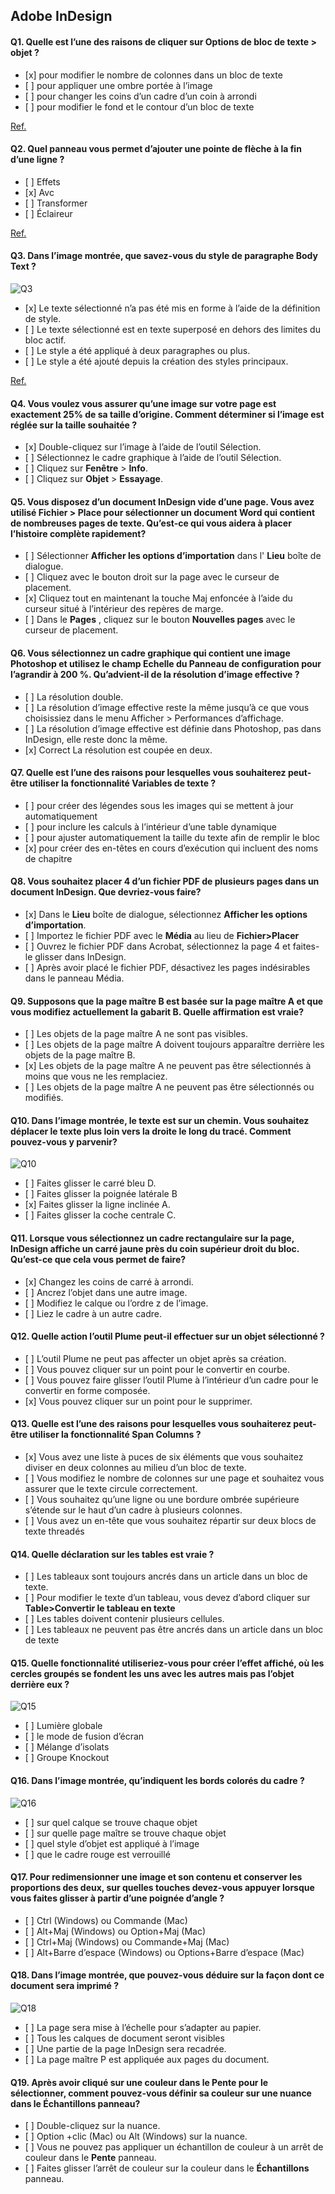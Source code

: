 ## Adobe InDesign

#### Q1. Quelle est l’une des raisons de cliquer sur Options de bloc de texte > objet ?

- \[x] pour modifier le nombre de colonnes dans un bloc de texte
- \[ ] pour appliquer une ombre portée à l’image
- \[ ] pour changer les coins d’un cadre d’un coin à arrondi
- \[ ] pour modifier le fond et le contour d’un bloc de texte

[Ref.](https://www.agitraining.com/adobe/indesign/tutorials/text-frame-options-in-indesign?page=4#:~:text=You%20can%20have%20InDesign%20determine,choosing%20Object%20%3E%20Text%20Frame%20Options.)

#### Q2. Quel panneau vous permet d’ajouter une pointe de flèche à la fin d’une ligne ?

- \[ ] Effets
- \[x] Avc
- \[ ] Transformer
- \[ ] Éclaireur

[Ref.](https://helpx.adobe.com/in/indesign/using/applying-line-stroke-settings.html#:~:text=Use%20the%20Start%20and%20End,the%20Start%20and%20End%20menus.)

#### Q3. Dans l’image montrée, que savez-vous du style de paragraphe Body Text ?

![Q3](images/question_3.jpg)

- \[x] Le texte sélectionné n’a pas été mis en forme à l’aide de la définition de style.
- \[ ] Le texte sélectionné est en texte superposé en dehors des limites du bloc actif.
- \[ ] Le style a été appliqué à deux paragraphes ou plus.
- \[ ] Le style a été ajouté depuis la création des styles principaux.

[Ref.](https://helpx.adobe.com/indesign/using/paragraph-character-styles.html)

#### Q4. Vous voulez vous assurer qu’une image sur votre page est exactement 25% de sa taille d’origine. Comment déterminer si l’image est réglée sur la taille souhaitée ?

- \[x] Double-cliquez sur l’image à l’aide de l’outil Sélection.
- \[ ] Sélectionnez le cadre graphique à l’aide de l’outil Sélection.
- \[ ] Cliquez sur **Fenêtre** > **Info**.
- \[ ] Cliquez sur **Objet** > **Essayage**.

#### Q5. Vous disposez d’un document InDesign vide d’une page. Vous avez utilisé Fichier > Place pour sélectionner un document Word qui contient de nombreuses pages de texte. Qu’est-ce qui vous aidera à placer l’histoire complète rapidement?

- \[ ] Sélectionner **Afficher les options d’importation** dans l' **Lieu** boîte de dialogue.
- \[ ] Cliquez avec le bouton droit sur la page avec le curseur de placement.
- \[x] Cliquez tout en maintenant la touche Maj enfoncée à l’aide du curseur situé à l’intérieur des repères de marge.
- \[ ] Dans le **Pages** , cliquez sur le bouton **Nouvelles pages** avec le curseur de placement.

#### Q6. Vous sélectionnez un cadre graphique qui contient une image Photoshop et utilisez le champ Echelle du Panneau de configuration pour l’agrandir à 200 %. Qu’advient-il de la résolution d’image effective ?

- \[ ] La résolution double.
- \[ ] La résolution d’image effective reste la même jusqu’à ce que vous choisissiez dans le menu Afficher > Performances d’affichage.
- \[ ] La résolution d’image effective est définie dans Photoshop, pas dans InDesign, elle reste donc la même.
- \[x] Correct La résolution est coupée en deux.

#### Q7. Quelle est l’une des raisons pour lesquelles vous souhaiterez peut-être utiliser la fonctionnalité Variables de texte ?

- \[ ] pour créer des légendes sous les images qui se mettent à jour automatiquement
- \[ ] pour inclure les calculs à l’intérieur d’une table dynamique
- \[ ] pour ajuster automatiquement la taille du texte afin de remplir le bloc
- \[x] pour créer des en-têtes en cours d’exécution qui incluent des noms de chapitre

#### Q8. Vous souhaitez placer 4 d’un fichier PDF de plusieurs pages dans un document InDesign. Que devriez-vous faire?

- \[x] Dans le **Lieu** boîte de dialogue, sélectionnez **Afficher les options d’importation**.
- \[ ] Importez le fichier PDF avec le **Média** au lieu de **Fichier>Placer**
- \[ ] Ouvrez le fichier PDF dans Acrobat, sélectionnez la page 4 et faites-le glisser dans InDesign.
- \[ ] Après avoir placé le fichier PDF, désactivez les pages indésirables dans le panneau Média.

#### Q9. Supposons que la page maître B est basée sur la page maître A et que vous modifiez actuellement la gabarit B. Quelle affirmation est vraie?

- \[ ] Les objets de la page maître A ne sont pas visibles.
- \[ ] Les objets de la page maître A doivent toujours apparaître derrière les objets de la page maître B.
- \[x] Les objets de la page maître A ne peuvent pas être sélectionnés à moins que vous ne les remplaciez.
- \[ ] Les objets de la page maître A ne peuvent pas être sélectionnés ou modifiés.

#### Q10. Dans l’image montrée, le texte est sur un chemin. Vous souhaitez déplacer le texte plus loin vers la droite le long du tracé. Comment pouvez-vous y parvenir?

![Q10](images/question_10.jpg)

- \[ ] Faites glisser le carré bleu D.
- \[ ] Faites glisser la poignée latérale B
- \[x] Faites glisser la ligne inclinée A.
- \[ ] Faites glisser la coche centrale C.

#### Q11. Lorsque vous sélectionnez un cadre rectangulaire sur la page, InDesign affiche un carré jaune près du coin supérieur droit du bloc. Qu’est-ce que cela vous permet de faire?

- \[x] Changez les coins de carré à arrondi.
- \[ ] Ancrez l’objet dans une autre image.
- \[ ] Modifiez le calque ou l’ordre z de l’image.
- \[ ] Liez le cadre à un autre cadre.

#### Q12. Quelle action l’outil Plume peut-il effectuer sur un objet sélectionné ?

- \[ ] L’outil Plume ne peut pas affecter un objet après sa création.
- \[ ] Vous pouvez cliquer sur un point pour le convertir en courbe.
- \[ ] Vous pouvez faire glisser l’outil Plume à l’intérieur d’un cadre pour le convertir en forme composée.
- \[x] Vous pouvez cliquer sur un point pour le supprimer.

#### Q13. Quelle est l’une des raisons pour lesquelles vous souhaiterez peut-être utiliser la fonctionnalité Span Columns ?

- \[x] Vous avez une liste à puces de six éléments que vous souhaitez diviser en deux colonnes au milieu d’un bloc de texte.
- \[ ] Vous modifiez le nombre de colonnes sur une page et souhaitez vous assurer que le texte circule correctement.
- \[ ] Vous souhaitez qu’une ligne ou une bordure ombrée supérieure s’étende sur le haut d’un cadre à plusieurs colonnes.
- \[ ] Vous avez un en-tête que vous souhaitez répartir sur deux blocs de texte threadés

#### Q14. Quelle déclaration sur les tables est vraie ?

- \[ ] Les tableaux sont toujours ancrés dans un article dans un bloc de texte.
- \[ ] Pour modifier le texte d’un tableau, vous devez d’abord cliquer sur **Table>Convertir le tableau en texte**
- \[ ] Les tables doivent contenir plusieurs cellules.
- \[ ] Les tableaux ne peuvent pas être ancrés dans un article dans un bloc de texte

#### Q15. Quelle fonctionnalité utiliseriez-vous pour créer l’effet affiché, où les cercles groupés se fondent les uns avec les autres mais pas l’objet derrière eux ?

![Q15](images/question_15.jpg)

- \[ ] Lumière globale
- \[ ] le mode de fusion d’écran
- \[ ] Mélange d’isolats
- \[ ] Groupe Knockout

#### Q16. Dans l’image montrée, qu’indiquent les bords colorés du cadre ?

![Q16](images/question_16.jpg)

- \[ ] sur quel calque se trouve chaque objet
- \[ ] sur quelle page maître se trouve chaque objet
- \[ ] quel style d’objet est appliqué à l’image
- \[ ] que le cadre rouge est verrouillé

#### Q17. Pour redimensionner une image et son contenu et conserver les proportions des deux, sur quelles touches devez-vous appuyer lorsque vous faites glisser à partir d’une poignée d’angle ?

- \[ ] Ctrl (Windows) ou Commande (Mac)
- \[ ] Alt+Maj (Windows) ou Option+Maj (Mac)
- \[ ] Ctrl+Maj (Windows) ou Commande+Maj (Mac)
- \[ ] Alt+Barre d’espace (Windows) ou Options+Barre d’espace (Mac)

#### Q18. Dans l’image montrée, que pouvez-vous déduire sur la façon dont ce document sera imprimé ?

![Q18](images/question_18.jpg)

- \[ ] La page sera mise à l’échelle pour s’adapter au papier.
- \[ ] Tous les calques de document seront visibles
- \[ ] Une partie de la page InDesign sera recadrée.
- \[ ] La page maître P est appliquée aux pages du document.

#### Q19. Après avoir cliqué sur une couleur dans le **Pente** pour le sélectionner, comment pouvez-vous définir sa couleur sur une nuance dans le **Échantillons** panneau?

- \[ ] Double-cliquez sur la nuance.
- \[ ] Option +clic (Mac) ou Alt (Windows) sur la nuance.
- \[ ] Vous ne pouvez pas appliquer un échantillon de couleur à un arrêt de couleur dans le **Pente** panneau.
- \[ ] Faites glisser l’arrêt de couleur sur la couleur dans le **Échantillons** panneau.

